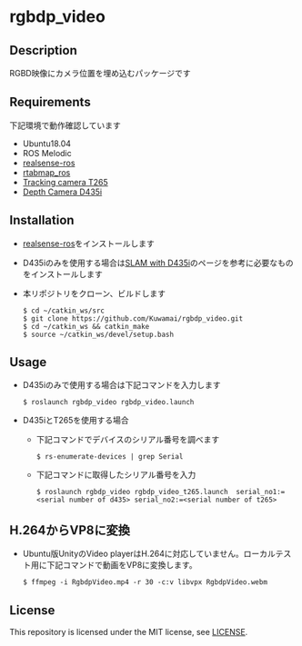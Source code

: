 # rgbdp_video

## Description
RGBD映像にカメラ位置を埋め込むパッケージです

## Requirements
下記環境で動作確認しています

* Ubuntu18.04
* ROS Melodic
* [realsense-ros](https://github.com/IntelRealSense/realsense-ros)
* [rtabmap_ros](https://github.com/introlab/rtabmap_ros)
* [Tracking camera T265](https://www.intelrealsense.com/tracking-camera-t265/)
* [Depth Camera D435i](https://www.intelrealsense.com/depth-camera-d435i/)

## Installation
* [realsense-ros](https://github.com/IntelRealSense/realsense-ros)をインストールします
* D435iのみを使用する場合は[SLAM with D435i](https://github.com/IntelRealSense/realsense-ros/wiki/SLAM-with-D435i)のページを参考に必要なものをインストールします
* 本リポジトリをクローン、ビルドします

    ```
    $ cd ~/catkin_ws/src
    $ git clone https://github.com/Kuwamai/rgbdp_video.git
    $ cd ~/catkin_ws && catkin_make
    $ source ~/catkin_ws/devel/setup.bash
    ```

## Usage
* D435iのみで使用する場合は下記コマンドを入力します
    ```
    $ roslaunch rgbdp_video rgbdp_video.launch
    ```

* D435iとT265を使用する場合
    * 下記コマンドでデバイスのシリアル番号を調べます
        ```
        $ rs-enumerate-devices | grep Serial
        ```
    * 下記コマンドに取得したシリアル番号を入力
        ```
        $ roslaunch rgbdp_video rgbdp_video_t265.launch  serial_no1:=<serial number of d435> serial_no2:=<serial number of t265>
        ```

## H.264からVP8に変換
* Ubuntu版UnityのVideo playerはH.264に対応していません。ローカルテスト用に下記コマンドで動画をVP8に変換します。  

    ```
    $ ffmpeg -i RgbdpVideo.mp4 -r 30 -c:v libvpx RgbdpVideo.webm
    ```

## License
This repository is licensed under the MIT license, see [LICENSE](./LICENSE).